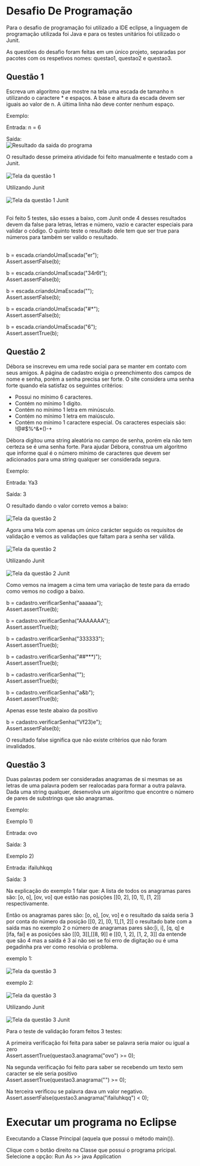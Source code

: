 # Desafio De Programação

Para o desafio de programação foi utilizado a IDE eclipse, a linguagem de programação utilizada foi Java e para os testes unitários foi utilizado o Junit.

As questões do desafio foram feitas em um único projeto, separadas por pacotes com os respetivos nomes: questao1, questao2 e questao3.

## Questão 1

Escreva um algoritmo que mostre na tela uma escada de tamanho n utilizando o caractere * e espaços. A base e altura da escada devem ser iguais ao valor de n. A última linha não deve conter nenhum espaço.

Exemplo:

Entrada:
n = 6

Saída: <br>
![Resultado da saida do programa](https://github.com/GlauberFerreiraAngelo/DesafioDaProgramacao/blob/main/img/escada.png)

O resultado desse primeira atividade foi feito manualmente e testado com a Junit. <br><br>
![Tela da questão 1](https://github.com/GlauberFerreiraAngelo/DesafioDaProgramacao/blob/main/img/tela%20da%20atividade%20escada.png)

Utilizando Junit <br><br>
![Tela da questão 1 Junit](https://github.com/GlauberFerreiraAngelo/DesafioDaProgramacao/blob/main/img/tela%20do%20Junit%20escada.png)
 
<br>
Foi feito 5 testes, são esses a baixo, com Junit onde 4 desses resultados devem da false para letras, letras e número, vazio e caracter especiais para validar o código. O quinto teste o resultado dele tem que ser true para números para também ser valido o resultado. <br><br>

b = escada.criandoUmaEscada("er"); <br>
Assert.assertFalse(b);
		
b = escada.criandoUmaEscada("34r6t");<br>
Assert.assertFalse(b);
		
b = escada.criandoUmaEscada("");<br>
Assert.assertFalse(b);
		
b = escada.criandoUmaEscada("#*");<br>
Assert.assertFalse(b);

b = escada.criandoUmaEscada("6");<br>
Assert.assertTrue(b);

## Questão 2

Débora se inscreveu em uma rede social para se manter em contato com seus amigos. A página de cadastro exigia o preenchimento dos campos de nome e senha, porém a senha precisa ser forte. O site considera uma senha forte quando ela satisfaz os seguintes critérios:

- Possui no mínimo 6 caracteres.
- Contém no mínimo 1 digito.
- Contém no mínimo 1 letra em minúsculo.
- Contém no mínimo 1 letra em maiúsculo.
- Contém no mínimo 1 caractere especial. Os caracteres especiais são: !@#$%^&*()-+

Débora digitou uma string aleatória no campo de senha, porém ela não tem certeza se é uma senha forte. Para ajudar Débora, construa um algoritmo que informe qual é o número mínimo de caracteres que devem ser adicionados para uma string qualquer ser considerada segura.

Exemplo:

Entrada:
Ya3

Saída:
3

O resultado dando o valor correto vemos a baixo:<br><br>
![Tela da questão 2](https://github.com/GlauberFerreiraAngelo/DesafioDaProgramacao/blob/main/img/tela%20da%20atividade%20senha.png)<br>

Agora uma tela com apenas um único carácter seguido os requisitos de validação e vemos as validações que faltam para a senha ser válida.<br><br>
![Tela da questão 2](https://github.com/GlauberFerreiraAngelo/DesafioDaProgramacao/blob/main/img/tela%20atividade%20senha%20resultados.png)<br>

Utilizando Junit <br><br>
![Tela da questão 2 Junit](https://github.com/GlauberFerreiraAngelo/DesafioDaProgramacao/blob/main/img/tela%20do%20Junit%20senha.png)

Como vemos na imagem a cima tem uma variação de teste para da errado como vemos no codigo a baixo. <br>

b = cadastro.verificarSenha("aaaaaa");<br>
Assert.assertTrue(b);
		
b = cadastro.verificarSenha("AAAAAAA");<br>
Assert.assertTrue(b);
		
b = cadastro.verificarSenha("333333");<br>
Assert.assertTrue(b);
	
b = cadastro.verificarSenha("##***)");<br>
Assert.assertTrue(b);
		
b = cadastro.verificarSenha("");<br>
Assert.assertTrue(b);
		
b = cadastro.verificarSenha("a&b");<br>
Assert.assertTrue(b);

Apenas esse teste abaixo da positivo
		
b = cadastro.verificarSenha("Vf23)e");<br>
Assert.assertFalse(b);	

O resultado false significa que não existe critérios que não foram invalidados.  

## Questão 3

Duas palavras podem ser consideradas anagramas de si mesmas se as letras de uma palavra podem ser realocadas para formar a outra palavra. Dada uma string qualquer, desenvolva um
algoritmo que encontre o número de pares de substrings que são anagramas.

Exemplo:

Exemplo 1)

Entrada:
ovo

Saída:
3

Exemplo 2)

Entrada:
ifailuhkqq

Saída:
3

Na explicação do exemplo 1 falar que: A lista de todos os anagramas pares são: [o, o], [ov, vo] que estão nas posições [[0, 2], [0, 1],
[1, 2]] respectivamente.

Então os anagramas pares são: [o, o], [ov, vo] e o resultado da saída seria 3 por conta do número da posição [[0, 2], [0, 1],[1, 2]] o resultado bate com a saída mas no exemplo 2 o número de anagramas pares são:[i, i], [q, q] e [ifa, fai] e as posições são [[0, 3]],[[8, 9]] e [[0, 1, 2], [1, 2, 3]] da entende que são 4 mas a saída é 3 ai não sei se foi erro de digitação ou é uma pegadinha pra ver como resolvia o problema.

exemplo 1:<br><br>
![Tela da questão 3](https://github.com/GlauberFerreiraAngelo/DesafioDaProgramacao/blob/main/img/tela%20da%20atividade%20anagrama%20ovo.png)<br>

exemplo 2:<br><br>
![Tela da questão 3 ](https://github.com/GlauberFerreiraAngelo/DesafioDaProgramacao/blob/main/img/tela%20da%20atividade%20anagrama%20ifailuhkqq.png)<br>

Utilizando Junit <br><br>
![Tela da questão 3 Junit](https://github.com/GlauberFerreiraAngelo/DesafioDaProgramacao/blob/main/img/tela%20do%20Junit%20anagrama.png)<br>


Para o teste de validação foram feitos 3 testes: 

A primeira verificação foi feita para saber se palavra seria maior ou igual a zero <br>
Assert.assertTrue(questao3.anagrama("ovo") >= 0);<br>

Na segunda verificação foi feito para saber se recebendo um texto sem caracter se ele seria positivo <br>
Assert.assertTrue(questao3.anagrama("") >= 0);<br>

Na terceira verificou se palavra dava um valor negativo. <br>
Assert.assertFalse(questao3.anagrama("ifailuhkqq") < 0);

# Executar um programa no Eclipse

Executando a Classe Principal (aquela que possui o método main()).

Clique com o botão direito na Classe que possui o programa pricipal. Selecione a opção:
Run As >> java Application 
